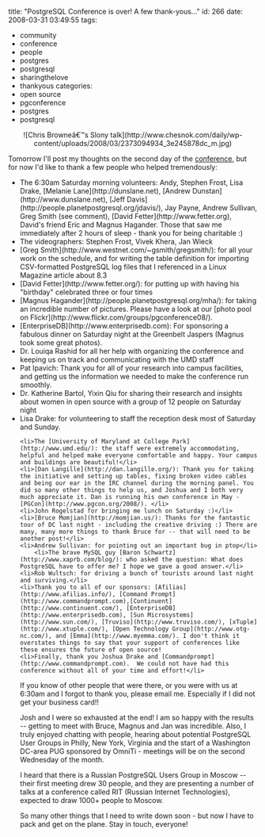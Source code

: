 title: "PostgreSQL Conference is over! A few thank-yous..."
id: 266
date: 2008-03-31 03:49:55
tags: 
- community
- conference
- people
- postgres
- postgresql
- sharingthelove
- thankyous
categories: 
- open source
- pgconference
- postgres
- postgresql

<center>![Chris Browneâ€™s Slony talk](http://www.chesnok.com/daily/wp-content/uploads/2008/03/2373094934_3e245878dc_m.jpg)</center>

Tomorrow I'll post my thoughts on the second day of the [conference](http://www.postgresqlconference.org), but for now I'd like to thank a few people who helped tremendously: 

<!--more-->

<ul>
	<li>The 6:30am Saturday morning volunteers: Andy, Stephen Frost, Lisa Drake, [Melanie Lane](http://dunslane.net), [Andrew Dunstan](http://www.dunslane.net), [Jeff Davis](http://people.planetpostgresql.org/jdavis/), Jay Payne, Andrew Sullivan, <strikethrough>Greg Smith</strikethrough> (see comment), [David Fetter](http://www.fetter.org),  David's friend Eric and Magnus Hagander.  Those that saw me immediately after 2 hours of sleep - thank you for being charitable :)</li>
	<li>The videographers: Stephen Frost, Vivek Khera, Jan Wieck</li>
	<li>[Greg Smith](http://www.westnet.com/~gsmith/gregsmith/): for all your work on the schedule, and for writing the table definition for importing CSV-formatted PostgreSQL log files that I referenced in a Linux Magazine article about 8.3</li>
	<li>[David Fetter](http://www.fetter.org/): for putting up with having his "birthday" celebrated three or four times</li>
	<li>[Magnus Hagander](http://people.planetpostgresql.org/mha/): for taking an incredible number of pictures.  Please have a look at our [photo pool on Flickr](http://www.flickr.com/groups/pgconference08/). 
	<li>[EnterpriseDB](http://www.enterprisedb.com): For sponsoring a fabulous dinner on Saturday night at the Greenbelt Jaspers (Magnus took some great photos).</li>
	<li>Dr. Louiqa Rashid for all her help with organizing the conference and keeping us on track and communicating with the UMD staff</li>
	<li>Pat Ipavich: Thank you for all of your research into campus facilities, and getting us the information we needed to make the conference run smoothly.</li>
	<li>Dr. Katherine Bartol, Yixin Qiu for sharing their research and insights about women in open source with a group of 12 people on Saturday night</li>
	<li>Lisa Drake: for volunteering to staff the reception desk most of Saturday and Sunday.</li>

	<li>The [University of Maryland at College Park](http://www.umd.edu/): the staff were extremely accommodating, helpful and helped make everyone comfortable and happy. Your campus and buildings are beautiful!</li>
	<li>[Dan Langille](http://dan.langille.org/): Thank you for taking the initiative and setting up tables, fixing broken video cables and being our ear in the IRC channel during the morning panel. You did so many other things to help us, and Joshua and I both very much appreciate it. Dan is running his own conference in May - [PGCon](http://www.pgcon.org/2008/). </li>
	<li>John Rogelstad for bringing me lunch on Saturday :)</li>
	<li>[Bruce Momjian](http://momjian.us/): Thanks for the fantastic tour of DC last night - including the creative driving :) There are many, many more things to thank Bruce for -- that will need to be another post!</li>
	<li>Andrew Sullivan: for pointing out an important bug in ptop</li>
        <li>The brave MySQL guy [Baron Schwartz](http://www.xaprb.com/blog/): who asked the question: What does PostgreSQL have to offer me? I hope we gave a good answer.</li>
	<li>Rob Wultsch: for driving a bunch of tourists around last night and surviving.</li>
	<li>Thank you to all of our sponsors: [Afilias](http://www.afilias.info/), [Command Prompt](http://www.commandprompt.com),[Continuent](http://www.continuent.com/), [EnterpriseDB](http://www.enterprisedb.com), [Sun Microsystems](http://www.sun.com/), [Truviso](http://www.truviso.com/), [xTuple](http://www.xtuple.com/), [Open Technology Group](http://www.otg-nc.com/), and [Emma](http://www.myemma.com/). I don't think it overstates things to say that your support of conferences like these ensures the future of open source!
	<li>Finally, thank you Joshua Drake and [Commandprompt](http://www.commandprompt.com).  We could not have had this conference without all of your time and effort!</li>

If you know of other people that were there, or you were with us at 6:30am and I forgot to thank you, please email me. Especially if I did not get your business card!!

Josh and I were so exhausted at the end!  I am so happy with the results -- getting to meet with Bruce, Magnus and Jan was incredible.  Also, I truly enjoyed chatting with people, hearing about potential PostgreSQL User Groups in Philly, New York, Virginia and the start of a Washington DC-area PUG sponsored by OmniTi - meetings will be on the second Wednesday of the month. 

I heard that there is a Russian PostgreSQL Users Group in Moscow -- their first meeting drew 30 people, and they are presenting a number of talks at a conference called RIT (Russian Internet Technologies), expected to draw 1000+ people to Moscow. 

So many other things that I need to write down soon - but now I have to pack and get on the plane.  Stay in touch, everyone!
